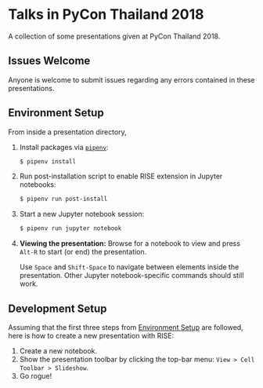 # Talks in PyCon Thailand 2018

A collection of some presentations given at PyCon Thailand 2018.

## Issues Welcome

Anyone is welcome to submit issues regarding any errors contained in these presentations. 

## Environment Setup

From inside a presentation directory,

1. Install packages via [`pipenv`](https://docs.pipenv.org/):
    ```bash
    $ pipenv install
    ```

2. Run post-installation script to enable RISE extension in Jupyter notebooks:
    ```bash
    $ pipenv run post-install
    ```

3. Start a new Jupyter notebook session:
    ```bash
    $ pipenv run jupyter notebook
    ```

4. **Viewing the presentation:** Browse for a notebook to view and press `Alt-R` to start (or end) the presentation.

    Use `Space` and `Shift-Space` to navigate between elements inside the presentation. Other Jupyter notebook-specific commands should still work.

## Development Setup

Assuming that the first three steps from [Environment Setup](#environment-setup) are followed, here is how to create a new presentation with RISE:

1. Create a new notebook.
2. Show the presentation toolbar by clicking the top-bar menu: `View > Cell Toolbar > Slideshow`.
3. Go rogue!

